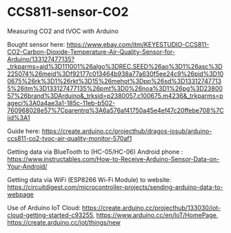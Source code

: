 # CCS811-sensor-CO2
Measuring CO2 and tVOC with Arduino

Bought sensor here: https://www.ebay.com/itm/KEYESTUDIO-CCS811-CO2-Carbon-Dioxide-Temperature-Air-Quality-Sensor-for-Arduino/133127477135?_trkparms=aid%3D111001%26algo%3DREC.SEED%26ao%3D1%26asc%3D225074%26meid%3Df92177c013464b938a77a630f5ee24c9%26pid%3D100675%26rk%3D1%26rkt%3D15%26mehot%3Dpp%26sd%3D133127477135%26itm%3D133127477135%26pmt%3D0%26noa%3D1%26pg%3D2380057%26brand%3DArduino&_trksid=p2380057.c100675.m4236&_trkparms=pageci%3A0a4ae3a1-185c-11eb-b502-760968028e57%7Cparentrq%3A6a576af41750a45e4ef47c20ffebe708%7Ciid%3A1

Guide here: https://create.arduino.cc/projecthub/dragos-iosub/arduino-ccs811-co2-tvoc-air-quality-monitor-570af1

Getting data via BlueTooth to (HC-05/HC-06) Android phone : https://www.instructables.com/How-to-Receive-Arduino-Sensor-Data-on-Your-Android/

Getting data via WiFi (ESP8266 Wi-Fi Module) to website: https://circuitdigest.com/microcontroller-projects/sending-arduino-data-to-webpage

Use of Arduino IoT Cloud: https://create.arduino.cc/projecthub/133030/iot-cloud-getting-started-c93255, https://www.arduino.cc/en/IoT/HomePage, https://create.arduino.cc/iot/things/new


